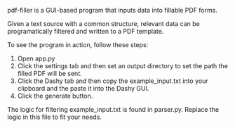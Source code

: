 pdf-filler is a GUI-based program that inputs data into fillable PDF forms.

Given a text source with a common structure, relevant data can be programatically filtered and written to a PDF template.

To see the program in action, follow these steps:

1. Open app.py
2. Click the settings tab and then set an output directory to set the path the filled PDF will be sent. 
3. Click the Dashy tab and then copy the example_input.txt into your clipboard and the paste it into the Dashy GUI.
4. Click the generate button.
 
 The logic for filtering example_input.txt is found in parser.py. Replace the logic in this file to fit your needs.
